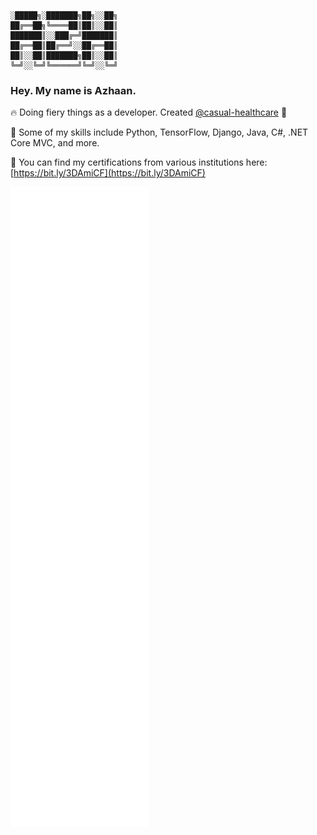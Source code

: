 ```shell

░█████╗░███████╗██╗░░██╗
██╔══██╗╚════██║██║░░██║
███████║░░███╔═╝███████║
██╔══██║██╔══╝░░██╔══██║
██║░░██║███████╗██║░░██║
╚═╝░░╚═╝╚══════╝╚═╝░░╚═╝
```

### Hey. My name is Azhaan.

🔥 Doing fiery things as a developer. Created [@casual-healthcare](https://github.com/casual-healthcare) 🏥

🔨 Some of my skills include Python, TensorFlow, Django, Java, C#, .NET Core MVC, and more.

🔖 You can find my certifications from various institutions here: [https://bit.ly/3DAmiCF](https://bit.ly/3DAmiCF) 

![Metrics](/github-metrics.svg)
